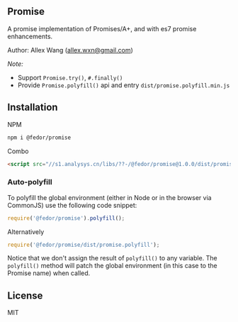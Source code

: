 ## Promise

A promise implementation of Promises/A+, and with es7 promise enhancements.

Author: Allex Wang (allex.wxn@gmail.com)

*Note:*

- Support `Promise.try()`, `#.finally()`
- Provide `Promise.polyfill()` api and entry `dist/promise.polyfill.min.js`

## Installation

NPM

```sh
npm i @fedor/promise
```

Combo

```html
<script src="//s1.analysys.cn/libs/??-/@fedor/promise@1.0.0/dist/promise.polyfill.min.js"></script>
```

### Auto-polyfill

To polyfill the global environment (either in Node or in the browser via CommonJS) use the following code snippet:

```js
require('@fedor/promise').polyfill();
```

Alternatively

```js
require('@fedor/promise/dist/promise.polyfill');
```

Notice that we don't assign the result of `polyfill()` to any variable. The `polyfill()` method will patch the global
environment (in this case to the Promise name) when called.


## License

MIT
